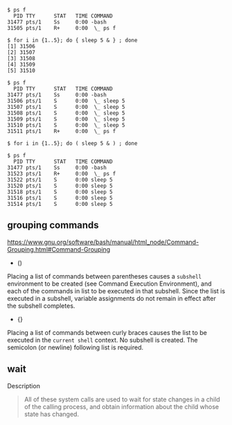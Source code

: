 ```
$ ps f
  PID TTY      STAT   TIME COMMAND
31477 pts/1    Ss     0:00 -bash
31505 pts/1    R+     0:00  \_ ps f
```

```
$ for i in {1..5}; do { sleep 5 & } ; done
[1] 31506
[2] 31507
[3] 31508
[4] 31509
[5] 31510
```

```
$ ps f
  PID TTY      STAT   TIME COMMAND
31477 pts/1    Ss     0:00 -bash
31506 pts/1    S      0:00  \_ sleep 5
31507 pts/1    S      0:00  \_ sleep 5
31508 pts/1    S      0:00  \_ sleep 5
31509 pts/1    S      0:00  \_ sleep 5
31510 pts/1    S      0:00  \_ sleep 5
31511 pts/1    R+     0:00  \_ ps f
```

```
$ for i in {1..5}; do ( sleep 5 & ) ; done
```

```
$ ps f
  PID TTY      STAT   TIME COMMAND
31477 pts/1    Ss     0:00 -bash
31523 pts/1    R+     0:00  \_ ps f
31522 pts/1    S      0:00 sleep 5
31520 pts/1    S      0:00 sleep 5
31518 pts/1    S      0:00 sleep 5
31516 pts/1    S      0:00 sleep 5
31514 pts/1    S      0:00 sleep 5
```


grouping commands
----

https://www.gnu.org/software/bash/manual/html_node/Command-Grouping.html#Command-Grouping

- ()

Placing a list of commands between parentheses causes a `subshell` environment to be created (see Command Execution Environment), and each of the commands in list to be executed in that subshell. Since the list is executed in a subshell, variable assignments do not remain in effect after the subshell completes.

- {}

Placing a list of commands between curly braces causes the list to be executed in the `current shell` context. No subshell is created. The semicolon (or newline) following list is required.

wait
----

Description
>All of these system calls are used to wait for state changes in a
       child of the calling process, and obtain information about the child
       whose state has changed.
